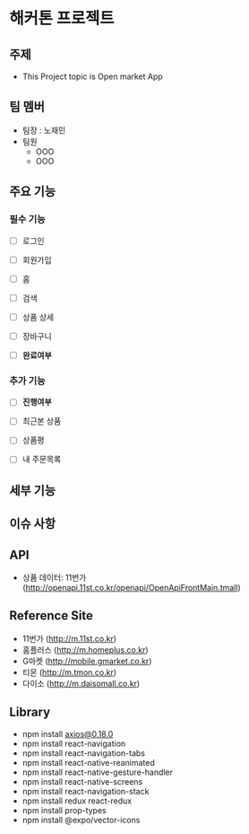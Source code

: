 # 해커톤 프로젝트

## 주제

- This Project topic is Open market App

## 팀 멤버

- 팀장 : 노재민
- 팀원
  - OOO
  - OOO

## 주요 기능

### 필수 기능

- [ ] 로그인
- [ ] 회원가입
- [ ] 홈
- [ ] 검색
- [ ] 상품 상세
- [ ] 장바구니

- [ ] **완료여부**

### 추가 기능

- [ ] **진행여부**

- [ ] 최근본 상품
- [ ] 상품평
- [ ] 내 주문목록

## 세부 기능

## 이슈 사항

## API

- 상품 데이터: 11번가 (http://openapi.11st.co.kr/openapi/OpenApiFrontMain.tmall)

## Reference Site

- 11번가 (http://m.11st.co.kr)
- 홈플러스 (http://m.homeplus.co.kr)
- G마켓 (http://mobile.gmarket.co.kr)
- 티몬 (http://m.tmon.co.kr)
- 다이소 (http://m.daisomall.co.kr)

## Library

- npm install axios@0.18.0
- npm install react-navigation
- npm install react-navigation-tabs
- npm install react-native-reanimated
- npm install react-native-gesture-handler
- npm install react-native-screens
- npm install react-navigation-stack
- npm install redux react-redux
- npm install prop-types
- npm install @expo/vector-icons
